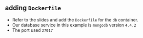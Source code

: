 ## adding `Dockerfile`

- Refer to the slides and add the `Dockerfile` for the `db` container.
- Our database service in this example is `mongodb` version `4.4.2`
- The port used `27017`